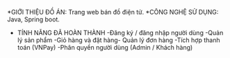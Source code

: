 *GIỚI THIỆU ĐỒ ÁN: Trang web bán đồ điện tử.
*CÔNG NGHỆ SỬ DỤNG: Java, Spring boot.
* TÍNH NĂNG ĐÃ HOÀN THÀNH
-Đăng ký / đăng nhập người dùng
-Quản lý sản phẩm
-Giỏ hàng và đặt hàng- Quản lý đơn hàng
-Tích hợp thanh toán (VNPay)
-Phân quyền người dùng (Admin / Khách hàng)

